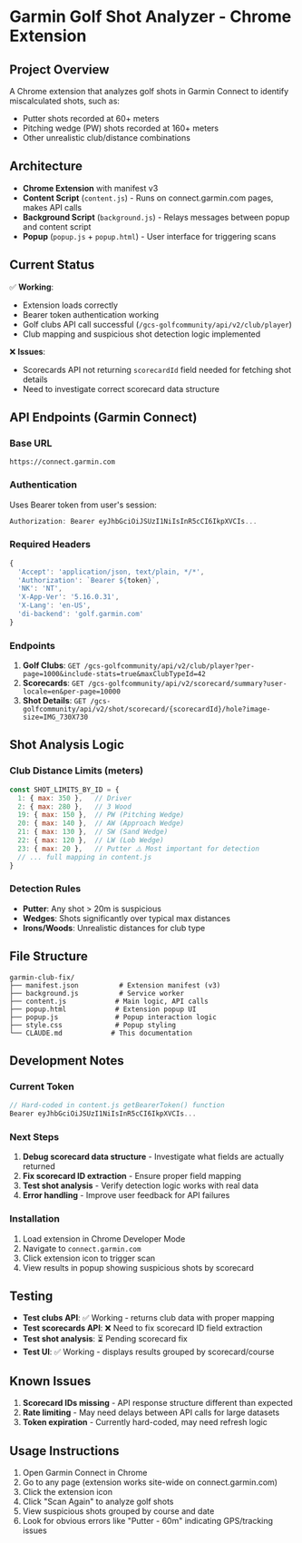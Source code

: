 # Garmin Golf Shot Analyzer - Chrome Extension

## Project Overview
A Chrome extension that analyzes golf shots in Garmin Connect to identify miscalculated shots, such as:
- Putter shots recorded at 60+ meters
- Pitching wedge (PW) shots recorded at 160+ meters  
- Other unrealistic club/distance combinations

## Architecture
- **Chrome Extension** with manifest v3
- **Content Script** (`content.js`) - Runs on connect.garmin.com pages, makes API calls
- **Background Script** (`background.js`) - Relays messages between popup and content script
- **Popup** (`popup.js` + `popup.html`) - User interface for triggering scans

## Current Status
✅ **Working**:
- Extension loads correctly
- Bearer token authentication working
- Golf clubs API call successful (`/gcs-golfcommunity/api/v2/club/player`)
- Club mapping and suspicious shot detection logic implemented

❌ **Issues**:
- Scorecards API not returning `scorecardId` field needed for fetching shot details
- Need to investigate correct scorecard data structure

## API Endpoints (Garmin Connect)

### Base URL
```
https://connect.garmin.com
```

### Authentication
Uses Bearer token from user's session:
```javascript
Authorization: Bearer eyJhbGciOiJSUzI1NiIsInR5cCI6IkpXVCIs...
```

### Required Headers
```javascript
{
  'Accept': 'application/json, text/plain, */*',
  'Authorization': `Bearer ${token}`,
  'NK': 'NT',
  'X-App-Ver': '5.16.0.31',
  'X-Lang': 'en-US',
  'di-backend': 'golf.garmin.com'
}
```

### Endpoints
1. **Golf Clubs**: `GET /gcs-golfcommunity/api/v2/club/player?per-page=1000&include-stats=true&maxClubTypeId=42`
2. **Scorecards**: `GET /gcs-golfcommunity/api/v2/scorecard/summary?user-locale=en&per-page=10000`
3. **Shot Details**: `GET /gcs-golfcommunity/api/v2/shot/scorecard/{scorecardId}/hole?image-size=IMG_730X730`

## Shot Analysis Logic

### Club Distance Limits (meters)
```javascript
const SHOT_LIMITS_BY_ID = {
  1: { max: 350 },   // Driver
  2: { max: 280 },   // 3 Wood
  19: { max: 150 },  // PW (Pitching Wedge)
  20: { max: 140 },  // AW (Approach Wedge)
  21: { max: 130 },  // SW (Sand Wedge)
  22: { max: 120 },  // LW (Lob Wedge)
  23: { max: 20 },   // Putter ⚠️ Most important for detection
  // ... full mapping in content.js
}
```

### Detection Rules
- **Putter**: Any shot > 20m is suspicious
- **Wedges**: Shots significantly over typical max distances
- **Irons/Woods**: Unrealistic distances for club type

## File Structure
```
garmin-club-fix/
├── manifest.json          # Extension manifest (v3)
├── background.js          # Service worker
├── content.js            # Main logic, API calls
├── popup.html            # Extension popup UI
├── popup.js              # Popup interaction logic
├── style.css             # Popup styling
└── CLAUDE.md            # This documentation
```

## Development Notes

### Current Token
```javascript
// Hard-coded in content.js getBearerToken() function
Bearer eyJhbGciOiJSUzI1NiIsInR5cCI6IkpXVCIs...
```

### Next Steps
1. **Debug scorecard data structure** - Investigate what fields are actually returned
2. **Fix scorecard ID extraction** - Ensure proper field mapping
3. **Test shot analysis** - Verify detection logic works with real data
4. **Error handling** - Improve user feedback for API failures

### Installation
1. Load extension in Chrome Developer Mode
2. Navigate to `connect.garmin.com`
3. Click extension icon to trigger scan
4. View results in popup showing suspicious shots by scorecard

## Testing
- **Test clubs API**: ✅ Working - returns club data with proper mapping
- **Test scorecards API**: ❌ Need to fix scorecard ID field extraction  
- **Test shot analysis**: ⏳ Pending scorecard fix
- **Test UI**: ✅ Working - displays results grouped by scorecard/course

## Known Issues
1. **Scorecard IDs missing** - API response structure different than expected
2. **Rate limiting** - May need delays between API calls for large datasets
3. **Token expiration** - Currently hard-coded, may need refresh logic

## Usage Instructions
1. Open Garmin Connect in Chrome
2. Go to any page (extension works site-wide on connect.garmin.com)
3. Click the extension icon 
4. Click "Scan Again" to analyze golf shots
5. View suspicious shots grouped by course and date
6. Look for obvious errors like "Putter - 60m" indicating GPS/tracking issues